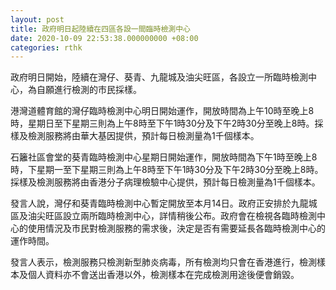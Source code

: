 ```yaml
---
layout: post
title: 政府明日起陸續在四區各設一間臨時檢測中心
date: 2020-10-09 22:53:38.000000000 +08:00
categories: rthk
---
```


政府明日開始，陸續在灣仔、葵青、九龍城及油尖旺區，各設立一所臨時檢測中心，為自願進行檢測的市民採樣。

港灣道體育館的灣仔臨時檢測中心明日開始運作，開放時間為上午10時至晚上8時，星期日至下星期三則為上午8時至下午1時30分及下午2時30分至晚上8時。採樣及檢測服務將由華大基因提供，預計每日檢測量為1千個樣本。

石籬社區會堂的葵青臨時檢測中心星期日開始運作，開放時間為下午1時至晚上8時，下星期一至下星期三則為上午8時至下午1時30分及下午2時30分至晚上8時。採樣及檢測服務將由香港分子病理檢驗中心提供，預計每日檢測量為1千個樣本。

發言人說，灣仔和葵青臨時檢測中心暫定開放至本月14日。政府正安排於九龍城區及油尖旺區設立兩所臨時檢測中心，詳情稍後公布。政府會在檢視各臨時檢測中心的使用情況及市民對檢測服務的需求後，決定是否有需要延長各臨時檢測中心的運作時間。

發言人表示，檢測服務只檢測新型肺炎病毒，所有檢測均只會在香港進行，檢測樣本及個人資料亦不會送出香港以外，檢測樣本在完成檢測用途後便會銷毀。
